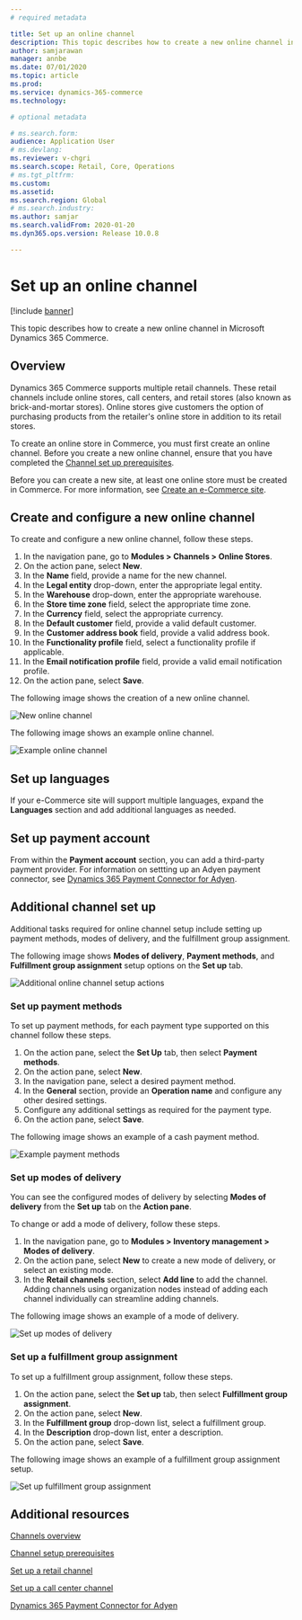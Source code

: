 ```yaml
---
# required metadata

title: Set up an online channel
description: This topic describes how to create a new online channel in Microsoft Dynamics 365 Commerce.
author: samjarawan
manager: annbe
ms.date: 07/01/2020
ms.topic: article
ms.prod: 
ms.service: dynamics-365-commerce
ms.technology: 

# optional metadata

# ms.search.form: 
audience: Application User
# ms.devlang: 
ms.reviewer: v-chgri
ms.search.scope: Retail, Core, Operations
# ms.tgt_pltfrm: 
ms.custom: 
ms.assetid: 
ms.search.region: Global
# ms.search.industry: 
ms.author: samjar
ms.search.validFrom: 2020-01-20
ms.dyn365.ops.version: Release 10.0.8

---
```

# Set up an online channel


[!include [banner](includes/banner.md)]

This topic describes how to create a new online channel in Microsoft Dynamics 365 Commerce.

## Overview

Dynamics 365 Commerce supports multiple retail channels. These retail channels include online stores, call centers, and retail stores (also known as brick-and-mortar stores). Online stores give customers the option of purchasing products from the retailer's online store in addition to its retail stores.

To create an online store in Commerce, you must first create an online channel. Before you create a new online channel, ensure that you have completed the [Channel set up prerequisites](channels-prerequisites.md).

Before you can create a new site, at least one online store must be created in Commerce. For more information, see [Create an e-Commerce site](create-ecommerce-site.md).

## Create and configure a new online channel

To create and configure a new online channel, follow these steps.

1. In the navigation pane, go to **Modules \> Channels \> Online Stores**.
1. On the action pane, select **New**.
1. In the **Name** field, provide a name for the new channel.
1. In the **Legal entity** drop-down, enter the appropriate legal entity.
1. In the **Warehouse** drop-down, enter the appropriate warehouse.
1. In the **Store time zone** field, select the appropriate time zone.
1. In the **Currency** field, select the appropriate currency.
1. In the **Default customer** field, provide a valid default customer.
1. In the **Customer address book** field, provide a valid address book.
1. In the **Functionality profile** field, select a functionality profile if applicable.
1. In the **Email notification profile** field, provide a valid email notification profile.
1. On the action pane, select **Save**.

The following image shows the creation of a new online channel.

![New online channel](media/channel-setup-online-1.png)

The following image shows an example online channel.

![Example online channel](media/channel-setup-online-2.png)

## Set up languages

If your e-Commerce site will support multiple languages, expand the **Languages** section and add additional languages as needed.

## Set up payment account

From within the **Payment account** section, you can add a third-party payment provider. For information on settting up an Adyen payment connector, see [Dynamics 365 Payment Connector for Adyen](../retail/dev-itpro/adyen-connector.md).

## Additional channel set up

Additional tasks required for online channel setup include setting up payment methods, modes of delivery, and the fulfillment group assignment.

The following image shows **Modes of delivery**, **Payment methods**, and **Fulfillment group assignment** setup options on the **Set up** tab.

![Additional online channel setup actions](media/channel-setup-online-3.png)

### Set up payment methods

To set up payment methods, for each payment type supported on this channel follow these steps.

1. On the action pane, select the **Set Up** tab, then select **Payment methods**.
1. On the action pane, select **New**.
1. In the navigation pane, select a desired payment method.
1. In the **General** section, provide an **Operation name** and configure any other desired settings.
1. Configure any additional settings as required for the payment type.
1. On the action pane, select **Save**.

The following image shows an example of a cash payment method.

![Example payment methods](media/channel-setup-retail-5.png)

### Set up modes of delivery

You can see the configured modes of delivery by selecting **Modes of delivery** from the **Set up** tab on the **Action pane**.  

To change or add a mode of delivery, follow these steps.

1. In the navigation pane, go to **Modules \> Inventory management \> Modes of delivery**.
1. On the action pane, select **New** to create a new mode of delivery, or select an existing mode.
1. In the **Retail channels** section, select **Add line** to add the channel. Adding channels using organization nodes instead of adding each channel individually can streamline adding channels.

The following image shows an example of a mode of delivery.

![Set up modes of delivery](media/channel-setup-retail-7.png)

### Set up a fulfillment group assignment

To set up a fulfillment group assignment, follow these steps.

1. On the action pane, select the **Set up** tab, then select **Fulfillment group assignment**.
1. On the action pane, select **New**.
1. In the **Fulfillment group** drop-down list, select a fulfillment group.
1. In the **Description** drop-down list, enter a description.
1. On the action pane, select **Save**.

The following image shows an example of a fulfillment group assignment setup.

![Set up fulfillment group assignment](media/channel-setup-retail-9.png)

## Additional resources

[Channels overview](channels-overview.md)

[Channel setup prerequisites](channels-prerequisites.md)

[Set up a retail channel](channel-setup-retail.md)

[Set up a call center channel](channel-setup-callcenter.md)

[Dynamics 365 Payment Connector for Adyen](../retail/dev-itpro/adyen-connector.md)

